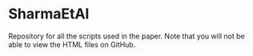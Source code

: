 # SharmaEtAl
Repository for all the scripts used in the paper.
Note that you will not be able to view the HTML files on GitHub.

